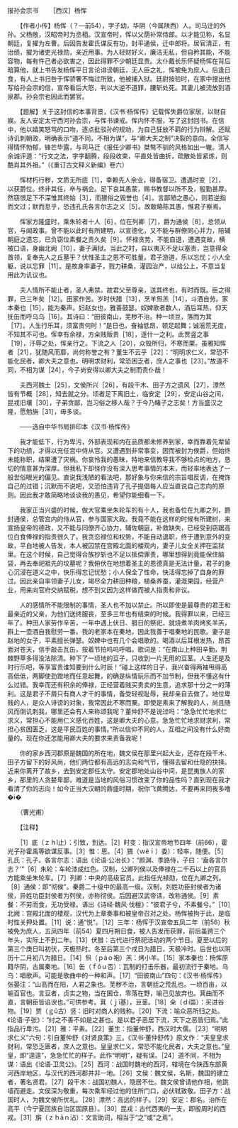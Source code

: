 报孙会宗书
　　［西汉］杨恽

　　【作者小传】杨恽（？—前54），字子幼，华阴（今属陕西）人。司马迁的外孙。父杨敞，汉昭帝时为丞相。汉宣帝时，恽以父荫补常侍郎。以才能见称，名显朝廷，复擢为左曹。后因告发霍氏谋反有功，封平通侯，迁中郎将。居官清正，有治绩，擢为诸吏光禄勋，亲近用事。为人轻财好义，廉洁无私，但自矜其能，不能容物，每有忤己者必欲害之，因此得罪不少朝廷显贵。太仆戴长乐怀疑杨恽在背后暗算他，就上书告发杨恽平日言论诽谤朝廷，无人臣之礼，恽被免为庶人。后逢日食，有人上书归咎于恽骄奢不悔过所致，他被捕入狱。廷尉按验时，在家中搜出他写给孙会宗的信，宣帝看后大怒，判以大逆不道罪，腰斩处死。其妻儿被流放到酒泉郡。孙会宗也因此而罢官。　

　　【题解】关于这封信的本事背景，《汉书·杨恽传》记载恽失爵位家居，以财自娱。友人安定太守西河孙会宗，与恽书谏戒。恽内怀不服，写了这封回书。在信中，他以嬉笑怒骂的口吻，逐点批驳孙的规劝，为自己狂放不羁的行为辩解。还赋诗讥刺朝政，明确表示“道不同，不相为谋”，与“卿大夫之制”决裂的意向。全信写得情怀勃郁，锋芒毕露，与司马迁《报任少卿书》桀骜不驯的风格如出一辙。清人余诚评道：“行文之法，字字翻腾，段段收束，平直处皆曲折，疏散处皆紧炼，则酷肖其外祖。”（《重订古文释义新编》卷六）　　

　　恽材朽行秽，文质无所底［1］，幸赖先人余业，得备宿卫。遭遇时变［2］，以获爵位。终非其任，卒与祸会。足下哀其愚蒙，赐书教督以所不及，殷勤甚厚。然窃恨足下不深惟其终始［3］，而猥俗之毁誉也［4］。言鄙陋之愚心，则若逆指而文过；默而息乎，恐违孔氏各言尔志之义［5］。故敢略陈其愚，惟君子察焉。 

　　恽家方隆盛时，乘朱轮者十人［6］，位在列卿［7］，爵为通侯［8］，总领从官，与闻政事。曾不能以此时有所建明，以宣德化，又不能与群僚同心并力，陪辅朝庭之遗忘，已负窃位素餐之责久矣［9］。怀禄贪势，不能自退，遭遇变故，横被口语，身幽北阙［10］，妻子满狱。当此之时，自以夷灭不足以塞责，岂意得全首领，复奉先人之丘墓乎？伏惟圣主之恩不可胜量。君子游道，乐以忘忧；小人全躯，说以忘罪［11］。是故身率妻子，戮力耕桑，灌园治产，以给公上，不意当复用此为讥议也。

　　夫人情所不能止者，圣人弗禁。故君父至尊亲，送其终也，有时而既。臣之得罪，已三年矣［12］。田家作苦。岁时伏腊［13］，烹羊炰羔［14］，斗酒自劳。家本秦也［15］，能为秦声。妇赵女也，雅善鼓瑟。奴婢歌者数人，酒后耳热，仰天抚缶而呼乌乌［16］。其诗曰：“田彼南山，芜秽不治。种一顷豆，落而为萁［17］。人生行乐耳，须富贵何时！”是日也，奋袖低昂，顿足起舞；诚滛荒无度，不知其不可也。恽幸有余禄，方籴贱贩贵［18］，逐什一之利。此贾竖之事［19］，汙辱之处，恽亲行之。下流之人［20］，众毁所归，不寒而栗。虽雅知恽者［21］，犹随风而靡，尚何称誉之有？董生不云乎［22］：“明明求仁义，常恐不能化民者，卿大夫之意也。明明求财利，常恐困乏者，庶人之事也［23］。”故道不同，不相为谋［24］，今子尚安得以卿大夫之制而责仆哉！

　　夫西河魏土［25］，文侯所兴［26］，有段干木、田子方之遗风［27］，漂然皆有节概［28］，知去就之分。顷者足下离旧土，临安定［29］，安定山谷之间，昆戎旧壤［30］，子弟贪鄙，岂习俗之移人哉？于今乃睹子之志矣！方当盛汉之隆，愿勉旃［31］，毋多谈。

　　——选自中华书局排印本《汉书·杨恽传》　　

　　我才能低下，行为卑污，外部表现和内在品质都未修养到家，幸而靠着先辈留下的功绩，才得以充任宫中侍从官。又遭遇到非常事变，因而被封为侯爵，但始终未能称职，结果遭了灾祸。你哀怜我的愚昧，特地来信教导我不够检点的地方，恳切的情意甚为深厚。但我私下却怪你没有深入思考事情的本末，而轻率地表达了一般世俗眼光的偏见。直说我浅陋的看法吧，那好象与你来信的宗旨唱反调，在掩饰自己的过错；沉默而不说吧，又恐怕违背了孔子提倡每人应当直说自己志向的原则。因此我才敢简略地谈谈我的愚见，希望你能细看一下。 

　　我家正当兴盛的时候，做大官乘坐朱轮车的有十人，我也备位在九卿之列，爵封通侯，总管宫内的侍从官，参与国家大政。我竟不能在这样的时候有所建树，来宣扬皇帝的德政，又不能与同僚齐心协力，辅佐朝庭，补救缺失，已经受到窃踞高位白食俸禄的指责很久了。我贪恋禄位和权势，不能自动退职，终于遭到意外的变故，平白地被人告发，本人被囚禁在宫殿北面的楼观内，妻子儿女全关押在监狱里。在这个时候，自己觉得合族抄斩也不足以抵偿罪责，哪里想得到竟能保住脑袋，再去奉祀祖先的坟墓呢？我俯伏在地想着圣主的恩德真是无法计量。君子的身心沉浸在道义之中，快乐得忘记忧愁；小人保全了性命，快活得忘掉了自身的罪过。因此亲自率领妻子儿女，竭尽全力耕田种粮，植桑养蚕，灌溉果园，经营产业，用来向官府交纳赋税，想不到又因为这样做而被人指责和非议。

　　人的感情所不能限制的事情，圣人也不加以禁止。所以即使是最尊贵的君王和最亲近的父亲，为他们送终服丧，至多三年也有结束的时候。我得罪以来，已经三年了。种田人家劳作辛苦，一年中遇上伏日、腊日的祭祀，就烧煮羊肉烤炙羊羔，斟上一壶酒自我慰劳一番。我的老家本在秦地，因此我善于唱秦地的民歌。妻子是赵地的女子，平素擅长弹瑟。奴婢中也有几个会唱歌的。喝酒以后耳根发热，昂首面对苍天，信手敲击瓦缶，按着节拍呜呜呼唱。歌词是：“在南山上种田辛勤，荆棘野草多得没法除清。种下了一顷地的豆子，只收到一片无用的豆茎。人生还是及时行乐吧，等享富贵谁知要到什么时辰！”碰上这样的日子，我兴奋得两袖甩得高高低低，两脚使劲蹬地而任意起舞，的确是纵情玩乐而不加节制，但我不懂这有什么过错。我幸而还有积余的俸禄，正经营着贱买贵卖的生意，追求那十分之一的薄利。这是君子不屑只有商人才干的事情，备受轻视耻辱，我却亲自去做了。地位卑贱的人，是众人诽谤的对象，我常因此不寒而粟。即使是素来了解我的人，尚且随风而倒讥刺我，哪里还会有人来称颂我呢？董仲舒不是说过吗：“急急忙忙地求仁求义，常担心不能用仁义感化百姓，这是卿大夫的心意。急急忙忙地求财求利，常担心贫困匮乏，这是平民百姓的事情。”所以信仰不同的人，互相之间没有什么好商量的。现在你还怎能用卿大夫的要求来责备我呢！ 

　　你的家乡西河郡原是魏国的所在地，魏文侯在那里兴起大业，还存在段干木、田子方留下的好风尚，他们两位都有高远的志向和气节，懂得去留和仕隐的抉择。近来你离开了故乡，去到安定郡任太守。安定郡地处山谷中间，是昆夷族人的家乡，那里的人贪婪卑鄙，难道是当地的风俗习惯改变了你的品性吗？直到现在我才看清了你的志向！如今正当大汉朝的鼎盛时期，祝你飞黄腾达，不要再来同我多噜�ⅰ�

　　（曹光甫）

　　【注释】

　　［1］底（ｚｈǐ止）：引致，到达。［2］时变：指汉宣帝地节四年（前66），霍光子孙霍禹等欲谋反事。［3］惟：思。［4］猥（ｗěｉ）委）：轻率，随便。［5］孔氏：孔子。各言尔志：语出《论语·公冶长》：“颜渊、季路侍，子曰：‘盍各言尔志？’”［6］朱轮：车轮漆成红色。汉制，公卿列侯以及俸禄在二千石以上的官员方能乘坐朱轮车。［7］列卿：中央的高级官员。此指任光禄勋，位在九卿之列。［8］通侯：即“彻侯”。秦爵二十级中的最高一级。汉制，刘姓功臣封侯者为诸侯，异姓功臣封侯者为列侯，亦称彻侯。后因避汉武帝讳，改称通侯。［9］素餐：不劳而食，无功受禄。语出《诗经·魏风·伐檀》：“彼君子兮，不素餐兮。”［10］北阙：宫殿北面的楼观，汉代为上章奏事和被皇帝召对之处。杨恽被拘于此，是临时性关押处置。［11］说：通“悦”。［12］三年：杨恽于汉宣帝五凤二年（前56）秋被免为庶人，五凤四年（前54）夏四月朔日食，被人告发而获罪，前后虽跨三个年头，实际上不到二年。［13］伏腊：古代进行祭祀活动的两个节日。夏至以后的第三个庚日叫初伏，天极热时。冬至后第三个戌日为腊日，天极冷时。后世也以阴历十二月初八为腊日。［14］炰（ｐáｏ袍）羔：烤小羊。［15］家本秦也：杨恽原籍华阴，古属秦地。［16］缶（ｆǒｕ否）：瓦制的打击乐器，最初流行于秦地。乌乌：唱歌声。可能是歌曲中的一种和声。［17］“田彼南山”四句：《汉书·杨恽传》张晏注：“山高而在阳，人君之象也。芜秽不治，言朝廷之荒乱也。一顷百亩，以喻百官也。言豆者，贞实之物，当在囷仓，零落在野，喻己见放弃也。萁曲而不直，言朝臣皆谄谀也。”可供参考。萁（ｊī基），豆茎。［18］籴（ｄí笛）：买进谷物。［19］贾（ｇǔ古）竖：旧时对商人的贱称。［20］下流：喻众恶所归之处。《论语·子张》：“纣之不善不如是之甚也。是以君子恶居下流，天下之恶皆归焉。”此指品行卑污。［21］雅：平素。［22］董生：指董仲舒，西汉时大儒。［23］“明明求仁义”六句：引自董仲舒《对贤良策》三。《汉书·董仲舒传》原文作：“夫皇皇求财利，常恐乏匮者，庶人之意也。皇皇求仁义，常恐不能化民者，大夫之意也。”皇皇，即“遑遑”，急急忙忙的样子。此作“明明”，疑有误。［24］道不同，不相为谋：语出《论语·卫灵公》。［25］西河：战国时魏地的西河，辖境在今陕西东部黄河西岸地区，与汉代的西河郡并非一地。［26］文侯：魏文侯，名斯，魏国的建立者，著名贤君。［27］段干木：战国初魏人，隐居不仕。魏文侯曾请他作相，他跳墙而避走。文侯深为敬重，每次乘车经过他的住所门口，必伏轼致敬。田子方：战国时人，为魏文侯所优礼。［28］漂然：高远的样子。［29］安定：郡名。治所在高平（今宁夏回族自治区固原县）。［30］昆戎：古代西夷的一支，即殷周时的西戎。［31］旃（ｚｈāｎ沾）：文言助词，相当于“之”或“之焉”。 


